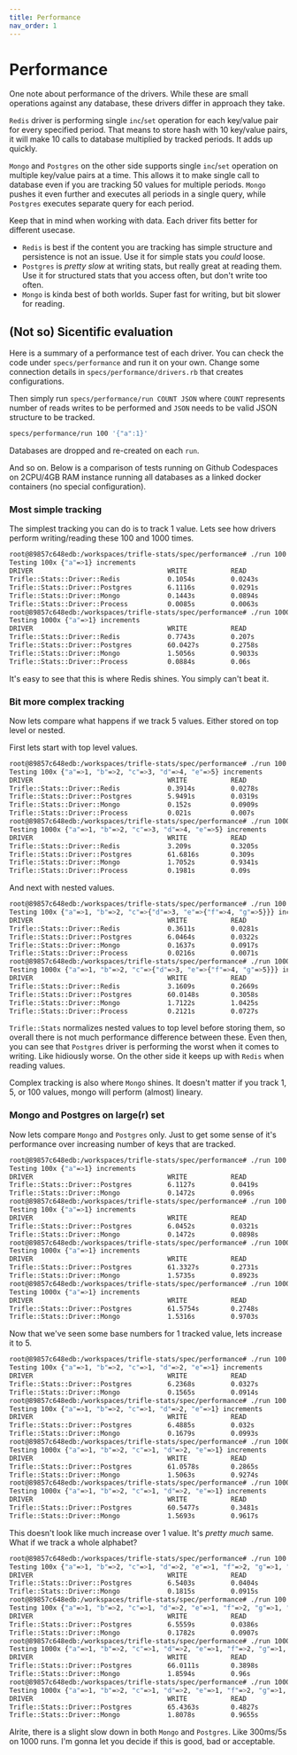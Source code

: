 ```yaml
---
title: Performance
nav_order: 1
---
```


# Performance

One note about performance of the drivers. While these are small operations against any database, these drivers differ in approach they take.

`Redis` driver is performing single `inc`/`set` operation for each key/value pair for every specified period. That means to store hash with 10 key/value pairs, it will make 10 calls to database multiplied by tracked periods. It adds up quickly.

`Mongo` and `Postgres` on the other side supports single `inc`/`set` operation on multiple key/value pairs at a time. This allows it to make single call to database even if you are tracking 50 values for multiple periods. `Mongo` pushes it even further and executes all periods in a single query, while `Postgres` executes separate query for each period.

Keep that in mind when working with data. Each driver fits better for different usecase.

- `Redis` is best if the content you are tracking has simple structure and persistence is not an issue. Use it for simple stats you _could_ loose.
- `Postgres` is _pretty slow_ at writing stats, but really great at reading them. Use it for structured stats that you access often, but don't write too often.
- `Mongo` is kinda best of both worlds. Super fast for writing, but bit slower for reading.

## (Not so) Sicentific evaluation

Here is a summary of a performance test of each driver. You can check the code under `specs/performance` and run it on your own. Change some connection details in `specs/performance/drivers.rb` that creates configurations.

Then simply run `specs/performance/run COUNT JSON` where `COUNT` represents number of reads writes to be performed and `JSON` needs to be valid JSON structure to be tracked.

```sh
specs/performance/run 100 '{"a":1}'
```

Databases are dropped and re-created on each `run`.

And so on. Below is a comparison of tests running on Github Codespaces on 2CPU/4GB RAM instance running all databases as a linked docker containers (no special configuration).

### Most simple tracking

The simplest tracking you can do is to track 1 value. Lets see how drivers perform writing/reading these 100 and 1000 times.

```sh
root@89857c648edb:/workspaces/trifle-stats/spec/performance# ./run 100 '{"a":1}'
Testing 100x {"a"=>1} increments
DRIVER                                  WRITE           READ
Trifle::Stats::Driver::Redis            0.1054s         0.0243s
Trifle::Stats::Driver::Postgres         6.1116s         0.0291s
Trifle::Stats::Driver::Mongo            0.1443s         0.0894s
Trifle::Stats::Driver::Process          0.0085s         0.0063s
root@89857c648edb:/workspaces/trifle-stats/spec/performance# ./run 1000 '{"a":1}'
Testing 1000x {"a"=>1} increments
DRIVER                                  WRITE           READ
Trifle::Stats::Driver::Redis            0.7743s         0.207s
Trifle::Stats::Driver::Postgres         60.0427s        0.2758s
Trifle::Stats::Driver::Mongo            1.5056s         0.9033s
Trifle::Stats::Driver::Process          0.0884s         0.06s
```

It's easy to see that this is where Redis shines. You simply can't beat it.

### Bit more complex tracking

Now lets compare what happens if we track 5 values. Either stored on top level or nested.

First lets start with top level values. 

```sh
root@89857c648edb:/workspaces/trifle-stats/spec/performance# ./run 100 '{"a":1,"b":2,"c":3,"d":4,"e":5}'
Testing 100x {"a"=>1, "b"=>2, "c"=>3, "d"=>4, "e"=>5} increments
DRIVER                                  WRITE           READ
Trifle::Stats::Driver::Redis            0.3914s         0.0278s
Trifle::Stats::Driver::Postgres         5.9491s         0.0319s
Trifle::Stats::Driver::Mongo            0.152s          0.0909s
Trifle::Stats::Driver::Process          0.021s          0.007s
root@89857c648edb:/workspaces/trifle-stats/spec/performance# ./run 1000 '{"a":1,"b":2,"c":3,"d":4,"e":5}'
Testing 1000x {"a"=>1, "b"=>2, "c"=>3, "d"=>4, "e"=>5} increments
DRIVER                                  WRITE           READ
Trifle::Stats::Driver::Redis            3.209s          0.3205s
Trifle::Stats::Driver::Postgres         61.6816s        0.309s
Trifle::Stats::Driver::Mongo            1.7052s         0.9341s
Trifle::Stats::Driver::Process          0.1981s         0.09s
```

And next with nested values.

```sh
root@89857c648edb:/workspaces/trifle-stats/spec/performance# ./run 100 '{"a":1,"b":2,"c":{"d":3,"e":{"f":4,"g":5}}}'
Testing 100x {"a"=>1, "b"=>2, "c"=>{"d"=>3, "e"=>{"f"=>4, "g"=>5}}} increments
DRIVER                                  WRITE           READ
Trifle::Stats::Driver::Redis            0.3611s         0.0281s
Trifle::Stats::Driver::Postgres         6.0464s         0.0322s
Trifle::Stats::Driver::Mongo            0.1637s         0.0917s
Trifle::Stats::Driver::Process          0.0216s         0.0071s
root@89857c648edb:/workspaces/trifle-stats/spec/performance# ./run 1000 '{"a":1,"b":2,"c":{"d":3,"e":{"f":4,"g":5}}}'
Testing 1000x {"a"=>1, "b"=>2, "c"=>{"d"=>3, "e"=>{"f"=>4, "g"=>5}}} increments
DRIVER                                  WRITE           READ
Trifle::Stats::Driver::Redis            3.1609s         0.2669s
Trifle::Stats::Driver::Postgres         60.0148s        0.3058s
Trifle::Stats::Driver::Mongo            1.7122s         1.0425s
Trifle::Stats::Driver::Process          0.2121s         0.0727s
```

`Trifle::Stats` normalizes nested values to top level before storing them, so overall there is not much performance difference between these. Even then, you can see that `Postgres` driver is performing the worst when it comes to writing. Like hidiously worse. On the other side it keeps up with `Redis` when reading values.

Complex tracking is also where `Mongo` shines. It doesn't matter if you track 1, 5, or 100 values, mongo will perform (almost) lineary.

### Mongo and Postgres on large(r) set

Now lets compare `Mongo` and `Postgres` only. Just to get some sense of it's performance over increasing number of keys that are tracked.

```sh
root@89857c648edb:/workspaces/trifle-stats/spec/performance# ./run 100 '{"a":1}'
Testing 100x {"a"=>1} increments
DRIVER                                  WRITE           READ
Trifle::Stats::Driver::Postgres         6.1127s         0.0419s
Trifle::Stats::Driver::Mongo            0.1472s         0.096s
root@89857c648edb:/workspaces/trifle-stats/spec/performance# ./run 100 '{"a":1}'
Testing 100x {"a"=>1} increments
DRIVER                                  WRITE           READ
Trifle::Stats::Driver::Postgres         6.0452s         0.0321s
Trifle::Stats::Driver::Mongo            0.1472s         0.0898s
root@89857c648edb:/workspaces/trifle-stats/spec/performance# ./run 1000 '{"a":1}'
Testing 1000x {"a"=>1} increments
DRIVER                                  WRITE           READ
Trifle::Stats::Driver::Postgres         61.3327s        0.2731s
Trifle::Stats::Driver::Mongo            1.5735s         0.8923s
root@89857c648edb:/workspaces/trifle-stats/spec/performance# ./run 1000 '{"a":1}'
Testing 1000x {"a"=>1} increments
DRIVER                                  WRITE           READ
Trifle::Stats::Driver::Postgres         61.5754s        0.2748s
Trifle::Stats::Driver::Mongo            1.5316s         0.9703s
```

Now that we've seen some base numbers for 1 tracked value, lets increase it to 5.

```sh
root@89857c648edb:/workspaces/trifle-stats/spec/performance# ./run 100 '{"a":1,"b":2,"c":1,"d":2,"e":1}'
Testing 100x {"a"=>1, "b"=>2, "c"=>1, "d"=>2, "e"=>1} increments
DRIVER                                  WRITE           READ
Trifle::Stats::Driver::Postgres         6.2368s         0.0327s
Trifle::Stats::Driver::Mongo            0.1565s         0.0914s
root@89857c648edb:/workspaces/trifle-stats/spec/performance# ./run 100 '{"a":1,"b":2,"c":1,"d":2,"e":1}'
Testing 100x {"a"=>1, "b"=>2, "c"=>1, "d"=>2, "e"=>1} increments
DRIVER                                  WRITE           READ
Trifle::Stats::Driver::Postgres         6.4885s         0.032s
Trifle::Stats::Driver::Mongo            0.1679s         0.0993s
root@89857c648edb:/workspaces/trifle-stats/spec/performance# ./run 1000 '{"a":1,"b":2,"c":1,"d":2,"e":1}'
Testing 1000x {"a"=>1, "b"=>2, "c"=>1, "d"=>2, "e"=>1} increments
DRIVER                                  WRITE           READ
Trifle::Stats::Driver::Postgres         61.0578s        0.2865s
Trifle::Stats::Driver::Mongo            1.5063s         0.9274s
root@89857c648edb:/workspaces/trifle-stats/spec/performance# ./run 1000 '{"a":1,"b":2,"c":1,"d":2,"e":1}'
Testing 1000x {"a"=>1, "b"=>2, "c"=>1, "d"=>2, "e"=>1} increments
DRIVER                                  WRITE           READ
Trifle::Stats::Driver::Postgres         60.5477s        0.3481s
Trifle::Stats::Driver::Mongo            1.5693s         0.9617s
```

This doesn't look like much increase over 1 value. It's _pretty much_ same. What if we track a whole alphabet?

```sh
root@89857c648edb:/workspaces/trifle-stats/spec/performance# ./run 100 '{"a":1,"b":2,"c":1,"d":2,"e":1,"f":2,"g":1,"h":2,"i":1,"j":2,"k":1,"l":2,"m":1,"n":2,"o":1,"p":2,"q":1,"r":2,"s":1,"t":2,"u":1,"v":2,"w":1,"x":2,"y":1,"z":2}'
Testing 100x {"a"=>1, "b"=>2, "c"=>1, "d"=>2, "e"=>1, "f"=>2, "g"=>1, "h"=>2, "i"=>1, "j"=>2, "k"=>1, "l"=>2, "m"=>1, "n"=>2, "o"=>1, "p"=>2, "q"=>1, "r"=>2, "s"=>1, "t"=>2, "u"=>1, "v"=>2, "w"=>1, "x"=>2, "y"=>1, "z"=>2} increments
DRIVER                                  WRITE           READ
Trifle::Stats::Driver::Postgres         6.5403s         0.0404s
Trifle::Stats::Driver::Mongo            0.1815s         0.0915s
root@89857c648edb:/workspaces/trifle-stats/spec/performance# ./run 100 '{"a":1,"b":2,"c":1,"d":2,"e":1,"f":2,"g":1,"h":2,"i":1,"j":2,"k":1,"l":2,"m":1,"n":2,"o":1,"p":2,"q":1,"r":2,"s":1,"t":2,"u":1,"v":2,"w":1,"x":2,"y":1,"z":2}'
Testing 100x {"a"=>1, "b"=>2, "c"=>1, "d"=>2, "e"=>1, "f"=>2, "g"=>1, "h"=>2, "i"=>1, "j"=>2, "k"=>1, "l"=>2, "m"=>1, "n"=>2, "o"=>1, "p"=>2, "q"=>1, "r"=>2, "s"=>1, "t"=>2, "u"=>1, "v"=>2, "w"=>1, "x"=>2, "y"=>1, "z"=>2} increments
DRIVER                                  WRITE           READ
Trifle::Stats::Driver::Postgres         6.5559s         0.0386s
Trifle::Stats::Driver::Mongo            0.1782s         0.0907s
root@89857c648edb:/workspaces/trifle-stats/spec/performance# ./run 1000 '{"a":1,"b":2,"c":1,"d":2,"e":1,"f":2,"g":1,"h":2,"i":1,"j":2,"k":1,"l":2,"m":1,"n":2,"o":1,"p":2,"q":1,"r":2,"s":1,"t":2,"u":1,"v":2,"w":1,"x":2,"y":1,"z":2}'
Testing 1000x {"a"=>1, "b"=>2, "c"=>1, "d"=>2, "e"=>1, "f"=>2, "g"=>1, "h"=>2, "i"=>1, "j"=>2, "k"=>1, "l"=>2, "m"=>1, "n"=>2, "o"=>1, "p"=>2, "q"=>1, "r"=>2, "s"=>1, "t"=>2, "u"=>1, "v"=>2, "w"=>1, "x"=>2, "y"=>1, "z"=>2} increments
DRIVER                                  WRITE           READ
Trifle::Stats::Driver::Postgres         66.0111s        0.3898s
Trifle::Stats::Driver::Mongo            1.8594s         0.96s
root@89857c648edb:/workspaces/trifle-stats/spec/performance# ./run 1000 '{"a":1,"b":2,"c":1,"d":2,"e":1,"f":2,"g":1,"h":2,"i":1,"j":2,"k":1,"l":2,"m":1,"n":2,"o":1,"p":2,"q":1,"r":2,"s":1,"t":2,"u":1,"v":2,"w":1,"x":2,"y":1,"z":2}'
Testing 1000x {"a"=>1, "b"=>2, "c"=>1, "d"=>2, "e"=>1, "f"=>2, "g"=>1, "h"=>2, "i"=>1, "j"=>2, "k"=>1, "l"=>2, "m"=>1, "n"=>2, "o"=>1, "p"=>2, "q"=>1, "r"=>2, "s"=>1, "t"=>2, "u"=>1, "v"=>2, "w"=>1, "x"=>2, "y"=>1, "z"=>2} increments
DRIVER                                  WRITE           READ
Trifle::Stats::Driver::Postgres         65.4363s        0.4827s
Trifle::Stats::Driver::Mongo            1.8078s         0.9655s
```

Alrite, there is a slight slow down in both `Mongo` and `Postgres`. Like 300ms/5s on 1000 runs. I'm gonna let you decide if this is good, bad or acceptable.